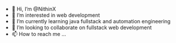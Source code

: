 - 👋 Hi, I’m @NithinX
- 👀 I’m interested in web development
- 🌱 I’m currently learning java fullstack and automation engineering
- 💞️ I’m looking to collaborate on fullstack web development
- 📫 How to reach me ...

<!---
NithinX/NithinX is a ✨ special ✨ repository because its `README.md` (this file) appears on your GitHub profile.
You can click the Preview link to take a look at your changes.
--->
